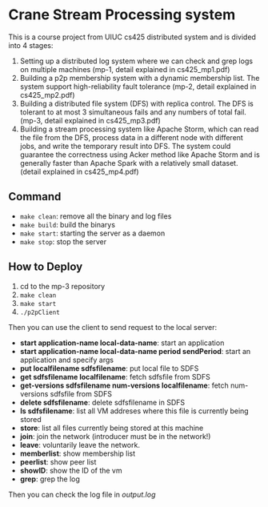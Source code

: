 # Crane Stream Processing system

This is a course project from UIUC cs425 distributed system and is divided into 4 stages:

1. Setting up a distributed log system where we can check and grep logs on multiple machines (mp-1, detail explained in cs425_mp1.pdf)
2. Building a p2p membership system with a dynamic membership list. The system support high-reliability fault tolerance (mp-2, detail explained in cs425_mp2.pdf)
3. Building a distributed file system (DFS) with replica control. The DFS is tolerant to at most 3 simultaneous fails and any numbers of total fail. (mp-3, detail explained in cs425_mp3.pdf)
4. Building a stream processing system like Apache Storm, which can read the file from the DFS, process data in a different node with different jobs, and write the temporary result into DFS. The system could guarantee the correctness using Acker method like Apache Storm and is generally faster than Apache Spark with a relatively small dataset. (detail explained in cs425_mp4.pdf)

## Command
* ```make clean```: remove all the binary and log files
* ```make build```: build the binarys
* ```make start```: starting the server as a daemon
* ```make stop```: stop the server

## How to Deploy
1. cd to the mp-3 repository
2. ```make clean```
3. ```make start```
4. ```./p2pClient```

Then you can use the client to send request to the local server:

* **start application-name local-data-name**: start an application
* **start application-name local-data-name period sendPeriod**: start an application and specify args
* **put localfilename sdfsfilename**: put local file to SDFS
* **get sdfsfilename localfilename**: fetch sdfsfile from SDFS
* **get-versions sdfsfilename num-versions localfilename**: fetch num-versions sdfsfile from SDFS
* **delete sdfsfilename**: delete sdfsfilename in SDFS
* **ls sdfsfilename**: list all VM addreses where this file is currently being stored
* **store**: list all files currently being stored at this machine
* **join**: join the network (introducer must be in the network!)
* **leave**: voluntarily leave the network.
* **memberlist**: show membership list
* **peerlist**: show peer list
* **showID**: show the ID of the vm
* **grep**: grep the log

Then you can check the log file in *output.log*
